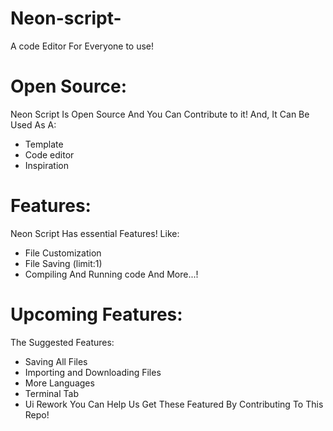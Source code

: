 # Neon-script-
A code Editor For Everyone to use!
# Open Source:
Neon Script Is Open Source And You Can Contribute to it! And, It Can Be Used As A:
- Template
- Code editor
- Inspiration
# Features:
Neon Script Has essential Features! Like:
- File Customization
- File Saving (limit:1)
- Compiling And Running code
And More...!
# Upcoming Features:
The Suggested Features:
- Saving All Files
- Importing and Downloading Files
- More Languages
- Terminal Tab
- Ui Rework
You Can Help Us Get These Featured By Contributing To This Repo!

